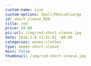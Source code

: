 ```yaml
---
custom-name: size
custom-options: Small|Medium|Large
id: short_sleeve_RED
title: red
price: 20.00
pic-url: /img/red-short-sleeve.jpg
date: 2018-2-8 11:51:01 -08:00
categories: women-clothes
type: women-short-sleeve
main: false
thumbnail: /img/red-short-sleeve.jpg
---
```


